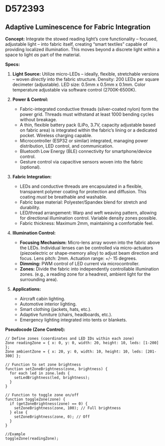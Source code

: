 # D572393

## Adaptive Luminescence for Fabric Integration

**Concept:** Integrate the stowed reading light’s core functionality – focused, adjustable light – into fabric itself, creating “smart textiles” capable of providing localized illumination. This moves beyond a discrete light *within* a space to light *as* part of the material.

**Specs:**

1.  **Light Source:** Utilize micro-LEDs – ideally, flexible, stretchable versions – woven *directly* into the fabric structure. Density: 200 LEDs per square decimeter (adjustable).  LED size: 0.5mm x 0.5mm x 0.1mm. Color temperature adjustable via software control (2700K-6500K).

2.  **Power & Control:**
    *   Fabric-integrated conductive threads (silver-coated nylon) form the power grid. Threads must withstand at least 1000 bending cycles without breakage.
    *   A thin, flexible battery pack (LiPo, 3.7V, capacity adjustable based on fabric area) is integrated within the fabric’s lining or a dedicated pocket. Wireless charging capable.
    *   Microcontroller (ESP32 or similar) integrated, managing power distribution, LED control, and communication.
    *   Bluetooth Low Energy (BLE) connectivity for smartphone/device control.
    *   Gesture control via capacitive sensors woven into the fabric (optional).

3.  **Fabric Integration:**
    *   LEDs and conductive threads are encapsulated in a flexible, transparent polymer coating for protection and diffusion. This coating *must* be breathable and washable.
    *   Fabric base material:  Polyester/Spandex blend for stretch and durability.
    *   LED/thread arrangement:  Warp and weft weaving pattern, allowing for directional illumination control.  Variable density zones possible.
    *   Fabric thickness: Maximum 2mm, maintaining a comfortable feel.

4.  **Illumination Control:**
    *   **Focusing Mechanism:**  Micro-lens array woven into the fabric above the LEDs. Individual lenses can be controlled via micro-actuators (piezoelectric or shape-memory alloy) to adjust beam direction and focus.  Lens pitch: 2mm.  Actuation range: +/- 15 degrees.
    *   **Dimming:** PWM control of LED current via microcontroller.
    *   **Zones:** Divide the fabric into independently controllable illumination zones. (e.g., a reading zone for a headrest, ambient light for the surrounding area).

5.  **Applications:**
    *   Aircraft cabin lighting.
    *   Automotive interior lighting.
    *   Smart clothing (jackets, hats, etc.).
    *   Adaptive furniture (chairs, headboards, etc.).
    *   Emergency lighting integrated into tents or blankets.

**Pseudocode (Zone Control):**

```
// Define zones (coordinates and LED IDs within each zone)
Zone readingZone = { x: 0, y: 0, width: 20, height: 10, leds: [1-200] };
Zone ambientZone = { x: 20, y: 0, width: 10, height: 10, leds: [201-300] };

// Function to set zone brightness
function setZoneBrightness(zone, brightness) {
  for each led in zone.leds {
    setLedBrightness(led, brightness);
  }
}

// Function to toggle zone on/off
function toggleZone(zone) {
  if (getZoneBrightness(zone) == 0) {
    setZoneBrightness(zone, 100); // Full brightness
  } else {
    setZoneBrightness(zone, 0); // Off
  }
}

//Example
toggleZone(readingZone);
```